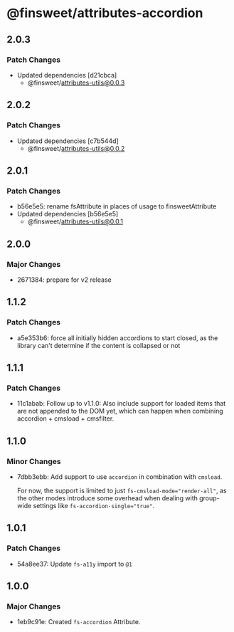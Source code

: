 # @finsweet/attributes-accordion

## 2.0.3

### Patch Changes

- Updated dependencies [d21cbca]
  - @finsweet/attributes-utils@0.0.3

## 2.0.2

### Patch Changes

- Updated dependencies [c7b544d]
  - @finsweet/attributes-utils@0.0.2

## 2.0.1

### Patch Changes

- b56e5e5: rename fsAttribute in places of usage to finsweetAttribute
- Updated dependencies [b56e5e5]
  - @finsweet/attributes-utils@0.0.1

## 2.0.0

### Major Changes

- 2671384: prepare for v2 release

## 1.1.2

### Patch Changes

- a5e353b6: force all initially hidden accordions to start closed, as the library can't determine if the content is collapsed or not

## 1.1.1

### Patch Changes

- 11c1abab: Follow up to v1.1.0: Also include support for loaded items that are not appended to the DOM yet, which can happen when combining accordion + cmsload + cmsfilter.

## 1.1.0

### Minor Changes

- 7dbb3ebb: Add support to use `accordion` in combination with `cmsload`.

  For now, the support is limited to just `fs-cmsload-mode="render-all"`, as the other modes introduce some overhead when dealing with group-wide settings like `fs-accordion-single="true"`.

## 1.0.1

### Patch Changes

- 54a8ee37: Update `fs-a11y` import to `@1`

## 1.0.0

### Major Changes

- 1eb9c91e: Created `fs-accordion` Attribute.
